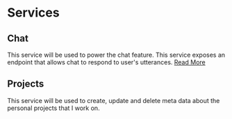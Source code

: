 # Services

## Chat

This service will be used to power the chat feature. This service exposes an endpoint that allows chat to respond to user's utterances. [Read More](link)

## Projects

This service will be used to create, update and delete meta data about the personal projects that I work on.
